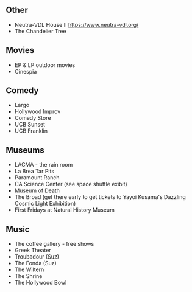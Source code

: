 ## Other
* Neutra-VDL House II https://www.neutra-vdl.org/
* The Chandelier Tree

## Movies
* EP & LP outdoor movies
* Cinespia

## Comedy
* Largo
* Hollywood Improv
* Comedy Store
* UCB Sunset
* UCB Franklin

## Museums
* LACMA - the rain room
* La Brea Tar Pits
* Paramount Ranch
* CA Science Center (see space shuttle exibit)
* Museum of Death
* The Broad (get there early to get tickets to Yayoi Kusama's Dazzling Cosmic Light Exhibition) 
* First Fridays at Natural History Museum

## Music
* The coffee gallery - free shows
* Greek Theater
* Troubadour (Suz) 
* The Fonda (Suz)
* The Wiltern
* The Shrine
* The Hollywood Bowl

